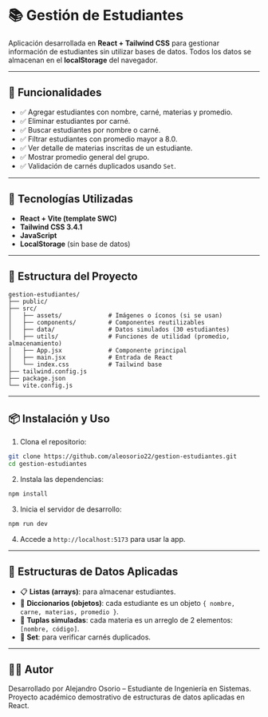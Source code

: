 # 📚 Gestión de Estudiantes

Aplicación desarrollada en **React + Tailwind CSS** para gestionar información de estudiantes sin utilizar bases de datos. Todos los datos se almacenan en el **localStorage** del navegador.

---

## 🧠 Funcionalidades

- ✅ Agregar estudiantes con nombre, carné, materias y promedio.
- ✅ Eliminar estudiantes por carné.
- ✅ Buscar estudiantes por nombre o carné.
- ✅ Filtrar estudiantes con promedio mayor a 8.0.
- ✅ Ver detalle de materias inscritas de un estudiante.
- ✅ Mostrar promedio general del grupo.
- ✅ Validación de carnés duplicados usando `Set`.

---

## 🧰 Tecnologías Utilizadas

- **React + Vite (template SWC)**
- **Tailwind CSS 3.4.1**
- **JavaScript**
- **LocalStorage** (sin base de datos)

---

## 📁 Estructura del Proyecto

```
gestion-estudiantes/
├── public/
├── src/
│   ├── assets/             # Imágenes o íconos (si se usan)
│   ├── components/         # Componentes reutilizables
│   ├── data/               # Datos simulados (30 estudiantes)
│   ├── utils/              # Funciones de utilidad (promedio, almacenamiento)
│   ├── App.jsx             # Componente principal
│   ├── main.jsx            # Entrada de React
│   └── index.css           # Tailwind base
├── tailwind.config.js
├── package.json
└── vite.config.js
```

---

## 📦 Instalación y Uso

1. Clona el repositorio:

```bash
git clone https://github.com/aleosorio22/gestion-estudiantes.git
cd gestion-estudiantes
```

2. Instala las dependencias:

```bash
npm install
```

3. Inicia el servidor de desarrollo:

```bash
npm run dev
```

4. Accede a `http://localhost:5173` para usar la app.

---

## 📌 Estructuras de Datos Aplicadas

- 📋 **Listas (arrays)**: para almacenar estudiantes.
- 🧾 **Diccionarios (objetos)**: cada estudiante es un objeto `{ nombre, carne, materias, promedio }`.
- 🧷 **Tuplas simuladas**: cada materia es un arreglo de 2 elementos: `[nombre, código]`.
- 🔐 **Set**: para verificar carnés duplicados.

---

## 👨‍💻 Autor

Desarrollado por Alejandro Osorio – Estudiante de Ingeniería en Sistemas.  
Proyecto académico demostrativo de estructuras de datos aplicadas en React.
